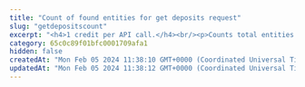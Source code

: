 ```yaml
---
title: "Count of found entities for get deposits request"
slug: "getdepositscount"
excerpt: "<h4>1 credit per API call.</h4><br/><p>Counts total entities found by get deposits request.</p>"
category: 65c0c89f01bfc0001709afa1
hidden: false
createdAt: "Mon Feb 05 2024 11:38:10 GMT+0000 (Coordinated Universal Time)"
updatedAt: "Mon Feb 05 2024 11:38:12 GMT+0000 (Coordinated Universal Time)"
---
```

